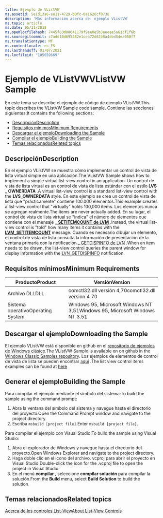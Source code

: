 ```yaml
---
title: Ejemplo de VListVW
ms.assetid: 5e1d13a6-ae11-4729-b0fc-0a1620cf0738
description: 'Más información acerca de: ejemplo VListVW'
ms.topic: article
ms.date: 05/31/2018
ms.openlocfilehash: 7445f83d08641179f9ee0e5b3aeeee5a613f1f6b
ms.sourcegitcommit: c7add10d695482e1ceb72d62b8a4ebd84ea050f7
ms.translationtype: MT
ms.contentlocale: es-ES
ms.lasthandoff: 01/07/2021
ms.locfileid: "105659669"
---
```

# <a name="vlistvw-sample"></a><span data-ttu-id="4e5ac-103">Ejemplo de VListVW</span><span class="sxs-lookup"><span data-stu-id="4e5ac-103">VListVW Sample</span></span>

<span data-ttu-id="4e5ac-104">En este tema se describe el ejemplo de código de ejemplo VListVW.</span><span class="sxs-lookup"><span data-stu-id="4e5ac-104">This topic describes the VListVW Sample code sample.</span></span> <span data-ttu-id="4e5ac-105">Contiene las secciones siguientes:</span><span class="sxs-lookup"><span data-stu-id="4e5ac-105">It contains the following sections:</span></span>

-   [<span data-ttu-id="4e5ac-106">Descripción</span><span class="sxs-lookup"><span data-stu-id="4e5ac-106">Description</span></span>](#description)
-   [<span data-ttu-id="4e5ac-107">Requisitos mínimos</span><span class="sxs-lookup"><span data-stu-id="4e5ac-107">Minimum Requirements</span></span>](#minimum-requirements)
-   [<span data-ttu-id="4e5ac-108">Descargar el ejemplo</span><span class="sxs-lookup"><span data-stu-id="4e5ac-108">Downloading the Sample</span></span>](#downloading-the-sample)
-   [<span data-ttu-id="4e5ac-109">Compilar el ejemplo</span><span class="sxs-lookup"><span data-stu-id="4e5ac-109">Building the Sample</span></span>](#building-the-sample)
-   [<span data-ttu-id="4e5ac-110">Temas relacionados</span><span class="sxs-lookup"><span data-stu-id="4e5ac-110">Related topics</span></span>](#related-topics)

## <a name="description"></a><span data-ttu-id="4e5ac-111">Descripción</span><span class="sxs-lookup"><span data-stu-id="4e5ac-111">Description</span></span>

<span data-ttu-id="4e5ac-112">En el ejemplo VListVW se muestra cómo implementar un control de vista de lista virtual simple en una aplicación.</span><span class="sxs-lookup"><span data-stu-id="4e5ac-112">The VListVW Sample shows how to implement a simple virtual list-view control in an application.</span></span> <span data-ttu-id="4e5ac-113">Un control de vista de lista virtual es un control de vista de lista estándar con el estilo **LVS \_ OWNERDATA** .</span><span class="sxs-lookup"><span data-stu-id="4e5ac-113">A virtual list-view control is a standard list-view control with the **LVS\_OWNERDATA** style.</span></span> <span data-ttu-id="4e5ac-114">En este ejemplo se crea un control de vista de lista que "prácticamente" contiene 100.000 elementos.</span><span class="sxs-lookup"><span data-stu-id="4e5ac-114">This example creates a list-view control that "virtually" holds 100,000 items.</span></span> <span data-ttu-id="4e5ac-115">Los elementos nunca se agregan realmente.</span><span class="sxs-lookup"><span data-stu-id="4e5ac-115">The items are never actually added.</span></span> <span data-ttu-id="4e5ac-116">En su lugar, el control de vista de lista virtual se "indica" el número de elementos que contiene con el mensaje [**\_ SETITEMCOUNT de LVM**](lvm-setitemcount.md) .</span><span class="sxs-lookup"><span data-stu-id="4e5ac-116">Instead, the virtual list-view control is "told" how many items it contains with the [**LVM\_SETITEMCOUNT**](lvm-setitemcount.md) message.</span></span> <span data-ttu-id="4e5ac-117">Cuando es necesario dibujar un elemento, el control de vista de lista consulta la información de presentación de la ventana primaria con la notificación [ \_ GETDISPINFO de LVN](lvn-getdispinfo.md) .</span><span class="sxs-lookup"><span data-stu-id="4e5ac-117">When an item needs to be drawn, the list-view control queries the parent window for display information with the [LVN\_GETDISPINFO](lvn-getdispinfo.md) notification.</span></span>

## <a name="minimum-requirements"></a><span data-ttu-id="4e5ac-118">Requisitos mínimos</span><span class="sxs-lookup"><span data-stu-id="4e5ac-118">Minimum Requirements</span></span>



| <span data-ttu-id="4e5ac-119">Producto</span><span class="sxs-lookup"><span data-stu-id="4e5ac-119">Product</span></span>          | <span data-ttu-id="4e5ac-120">Versión</span><span class="sxs-lookup"><span data-stu-id="4e5ac-120">Version</span></span>                               |
|------------------|---------------------------------------|
| <span data-ttu-id="4e5ac-121">Archivo DLL</span><span class="sxs-lookup"><span data-stu-id="4e5ac-121">DLL</span></span>              | <span data-ttu-id="4e5ac-122">comctl32.dll versión 4,70</span><span class="sxs-lookup"><span data-stu-id="4e5ac-122">comctl32.dll version 4.70</span></span>             |
| <span data-ttu-id="4e5ac-123">Sistema operativo</span><span class="sxs-lookup"><span data-stu-id="4e5ac-123">Operating System</span></span> | <span data-ttu-id="4e5ac-124">Windows 95, Microsoft Windows NT 3,51</span><span class="sxs-lookup"><span data-stu-id="4e5ac-124">Windows 95, Microsoft Windows NT 3.51</span></span> |



 

## <a name="downloading-the-sample"></a><span data-ttu-id="4e5ac-125">Descargar el ejemplo</span><span class="sxs-lookup"><span data-stu-id="4e5ac-125">Downloading the Sample</span></span>

<span data-ttu-id="4e5ac-126">El ejemplo VListVW está disponible en github en el [repositorio de ejemplos de Windows clásico](https://github.com/microsoft/Windows-classic-samples).</span><span class="sxs-lookup"><span data-stu-id="4e5ac-126">The VListVW Sample is available on on github in the [Windows Classic Samples repository](https://github.com/microsoft/Windows-classic-samples).</span></span> <span data-ttu-id="4e5ac-127">Los ejemplos de elementos de control de vista de lista se pueden encontrar [aquí](https://github.com/microsoft/Windows-classic-samples/tree/master/Samples/Win7Samples/winui/controls/common/vlistvw) .</span><span class="sxs-lookup"><span data-stu-id="4e5ac-127">The list view control items examples can be found at [here](https://github.com/microsoft/Windows-classic-samples/tree/master/Samples/Win7Samples/winui/controls/common/vlistvw)</span></span>

 

## <a name="building-the-sample"></a><span data-ttu-id="4e5ac-128">Generar el ejemplo</span><span class="sxs-lookup"><span data-stu-id="4e5ac-128">Building the Sample</span></span>

<span data-ttu-id="4e5ac-129">Para compilar el ejemplo mediante el símbolo del sistema:</span><span class="sxs-lookup"><span data-stu-id="4e5ac-129">To build the sample using the command prompt:</span></span>

1.  <span data-ttu-id="4e5ac-130">Abra la ventana del símbolo del sistema y navegue hasta el directorio del proyecto.</span><span class="sxs-lookup"><span data-stu-id="4e5ac-130">Open the Command Prompt window and navigate to the project directory.</span></span>
2.  <span data-ttu-id="4e5ac-131">Escriba `msbuild [project file]`.</span><span class="sxs-lookup"><span data-stu-id="4e5ac-131">Enter `msbuild [project file]`.</span></span>

<span data-ttu-id="4e5ac-132">Para compilar el ejemplo con Visual Studio:</span><span class="sxs-lookup"><span data-stu-id="4e5ac-132">To build the sample using Visual Studio:</span></span>

1.  <span data-ttu-id="4e5ac-133">Abra el explorador de Windows y navegue hasta el directorio del proyecto.</span><span class="sxs-lookup"><span data-stu-id="4e5ac-133">Open Windows Explorer and navigate to the project directory.</span></span>
2.  <span data-ttu-id="4e5ac-134">Haga doble clic en el icono del archivo. vcproj para abrir el proyecto en Visual Studio.</span><span class="sxs-lookup"><span data-stu-id="4e5ac-134">Double-click the icon for the .vcproj file to open the project in Visual Studio.</span></span>
3.  <span data-ttu-id="4e5ac-135">En el menú **compilar** , seleccione **compilar solución** para compilar la solución.</span><span class="sxs-lookup"><span data-stu-id="4e5ac-135">From the **Build** menu, select **Build Solution** to build the solution.</span></span>

## <a name="related-topics"></a><span data-ttu-id="4e5ac-136">Temas relacionados</span><span class="sxs-lookup"><span data-stu-id="4e5ac-136">Related topics</span></span>

<dl> <dt>

[<span data-ttu-id="4e5ac-137">Acerca de los controles List-View</span><span class="sxs-lookup"><span data-stu-id="4e5ac-137">About List-View Controls</span></span>](list-view-controls-overview.md)
</dt> </dl>

 

 




